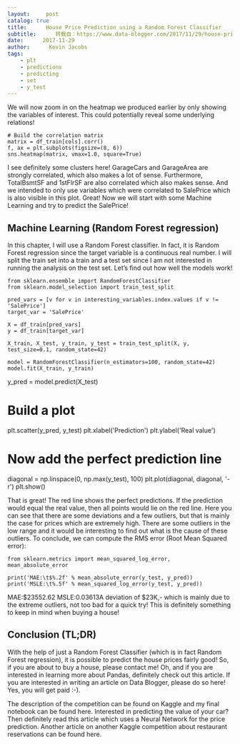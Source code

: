 ```yaml
---
layout:     post
catalog: true
title:      House Price Prediction using a Random Forest Classifier
subtitle:      转载自：https://www.data-blogger.com/2017/11/29/house-price-prediction-using-random-forest-classifier/
date:      2017-11-29
author:      Kevin Jacobs
tags:
    - plt
    - predictions
    - predicting
    - set
    - y_test
---
```


We will now zoom in on the heatmap we produced earlier by only showing the variables of interest. This could potentially reveal some underlying relations!

```
# Build the correlation matrix
matrix = df_train[cols].corr()
f, ax = plt.subplots(figsize=(8, 6))
sns.heatmap(matrix, vmax=1.0, square=True)
```

I see definitely some clusters here! GarageCars and GarageArea are strongly correlated, which also makes a lot of sense. Furthermore, TotalBsmtSF and 1stFlrSF are also correlated which also makes sense. And we intended to only use variables which were correlated to SalePrice which is also visible in this plot. Great! Now we will start with some Machine Learning and try to predict the SalePrice!

 

## Machine Learning (Random Forest regression)

In this chapter, I will use a Random Forest classifier. In fact, it is Random Forest regression since the target variable is a continuous real number. I will split the train set into a train and a test set since I am not interested in running the analysis on the test set. Let’s find out how well the models work!

```
from sklearn.ensemble import RandomForestClassifier
from sklearn.model_selection import train_test_split

pred_vars = [v for v in interesting_variables.index.values if v != 'SalePrice']
target_var = 'SalePrice'

X = df_train[pred_vars]
y = df_train[target_var]

X_train, X_test, y_train, y_test = train_test_split(X, y, test_size=0.1, random_state=42)

model = RandomForestClassifier(n_estimators=100, random_state=42)
model.fit(X_train, y_train)
```

y_pred = model.predict(X_test)

# Build a plot
plt.scatter(y_pred, y_test)
plt.xlabel('Prediction')
plt.ylabel('Real value')

# Now add the perfect prediction line
diagonal = np.linspace(0, np.max(y_test), 100)
plt.plot(diagonal, diagonal, '-r')
plt.show()

That is great! The red line shows the perfect predictions. If the prediction would equal the real value, then all points would lie on the red line. Here you can see that there are some deviations and a few outliers, but that is mainly the case for prices which are extremely high. There are some outliers in the low range and it would be interesting to find out what is the cause of these outliers. To conclude, we can compute the RMS error (Root Mean Squared error):

```
from sklearn.metrics import mean_squared_log_error, mean_absolute_error

print('MAE:\t$%.2f' % mean_absolute_error(y_test, y_pred))
print('MSLE:\t%.5f' % mean_squared_log_error(y_test, y_pred))
```

MAE:$23552.62
MSLE:0.03613A deviation of $23K,- which is mainly due to the extreme outliers, not too bad for a quick try! This is definitely something to keep in mind when buying a house!

## Conclusion (TL;DR)

With the help of just a Random Forest Classifier (which is in fact Random Forest regression), it is possible to predict the house prices fairly good! So, if you are about to buy a house, please contact me! Oh, and if you are interested in learning more about Pandas, definitely check out this article. If you are interested in writing an article on Data Blogger, please do so here! Yes, you will get paid :-).

The description of the competition can be found on Kaggle and my final notebook can be found here. Interested in predicting the value of your car? Then definitely read this article which uses a Neural Network for the price prediction. Another article on another Kaggle competition about restaurant reservations can be found here.
